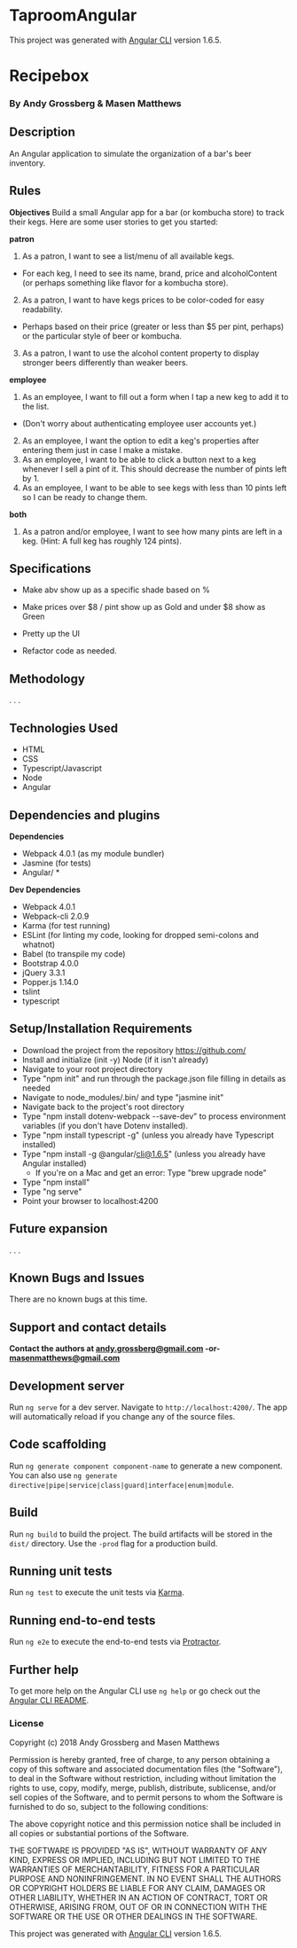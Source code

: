 # TaproomAngular

This project was generated with [Angular CLI](https://github.com/angular/angular-cli) version 1.6.5.

# Recipebox

### By Andy Grossberg & Masen Matthews

## Description
An Angular application to simulate the organization of a bar's beer inventory.

## Rules

**Objectives**
Build a small Angular app for a bar (or kombucha store) to track their kegs. Here are some user stories to get you started:

**patron**
1) As a patron, I want to see a list/menu of all available kegs.
  - For each keg, I need to see its name, brand, price and alcoholContent (or perhaps something like flavor for a kombucha store).
2) As a patron, I want to have kegs prices to be color-coded for easy readability.
  - Perhaps based on their price (greater or less than $5 per pint, perhaps) or the particular style of beer or kombucha.
3) As a patron, I want to use the alcohol content property to display stronger beers differently than weaker beers.

**employee**
1) As an employee, I want to fill out a form when I tap a new keg to add it to the list.
  - (Don't worry about authenticating employee user accounts yet.)
2) As an employee, I want the option to edit a keg's properties after entering them just in case I make a mistake.
3) As an employee, I want to be able to click a button next to a keg whenever I sell a pint of it. This should decrease the number of pints left by 1.
4) As an employee, I want to be able to see kegs with less than 10 pints left so I can be ready to change them.

**both**
1) As a patron and/or employee, I want to see how many pints are left in a keg. (Hint: A full keg has roughly 124 pints).

## Specifications


* Make abv show up as a specific shade based on %

* Make prices over $8 / pint show up as Gold and under $8 show as Green


* Pretty up the UI

* Refactor code as needed.

## Methodology

. . .

## Technologies Used

* HTML
* CSS
* Typescript/Javascript
* Node
* Angular

## Dependencies and plugins

**Dependencies**
* Webpack 4.0.1 (as my module bundler)
* Jasmine (for tests)
* Angular/ *

**Dev Dependencies**
* Webpack 4.0.1
* Webpack-cli 2.0.9
* Karma (for test running)
* ESLint (for linting my code, looking for dropped semi-colons and whatnot)
* Babel (to transpile my code)
* Bootstrap 4.0.0
* jQuery 3.3.1
* Popper.js 1.14.0
* tslint
* typescript

## Setup/Installation Requirements
* Download the project from the repository https://github.com/
* Install and initialize (init -y) Node (if it isn't already)
* Navigate to your root project directory
* Type "npm init" and run through the package.json file filling in details as needed
* Navigate to node_modules/.bin/ and type "jasmine init"
* Navigate back to the project's root directory
* Type "npm install dotenv-webpack --save-dev" to process environment variables (if you don't have Dotenv installed).
* Type "npm install typescript -g" (unless you already have Typescript installed)
* Type "npm install -g @angular/cli@1.6.5" (unless you already have Angular installed)
  - If you're on a Mac and get an error: Type "brew upgrade node"
* Type "npm install"
* Type "ng serve"
* Point your browser to localhost:4200

## Future expansion
. . .

## Known Bugs and Issues

There are no known bugs at this time.

## Support and contact details

**Contact the authors at andy.grossberg@gmail.com -or- masenmatthews@gmail.com**

## Development server

Run `ng serve` for a dev server. Navigate to `http://localhost:4200/`. The app will automatically reload if you change any of the source files.

## Code scaffolding

Run `ng generate component component-name` to generate a new component. You can also use `ng generate directive|pipe|service|class|guard|interface|enum|module`.

## Build

Run `ng build` to build the project. The build artifacts will be stored in the `dist/` directory. Use the `-prod` flag for a production build.

## Running unit tests

Run `ng test` to execute the unit tests via [Karma](https://karma-runner.github.io).

## Running end-to-end tests

Run `ng e2e` to execute the end-to-end tests via [Protractor](http://www.protractortest.org/).

## Further help

To get more help on the Angular CLI use `ng help` or go check out the [Angular CLI README](https://github.com/angular/angular-cli/blob/master/README.md).

### License

Copyright (c) 2018 Andy Grossberg and Masen Matthews

Permission is hereby granted, free of charge, to any person obtaining a copy of this software and associated documentation files (the "Software"), to deal in the Software without restriction, including without limitation the rights to use, copy, modify, merge, publish, distribute, sublicense, and/or sell copies of the Software, and to permit persons to whom the Software is furnished to do so, subject to the following conditions:

The above copyright notice and this permission notice shall be included in all copies or substantial portions of the Software.

THE SOFTWARE IS PROVIDED "AS IS", WITHOUT WARRANTY OF ANY KIND, EXPRESS OR IMPLIED, INCLUDING BUT NOT LIMITED TO THE WARRANTIES OF MERCHANTABILITY, FITNESS FOR A PARTICULAR PURPOSE AND NONINFRINGEMENT. IN NO EVENT SHALL THE AUTHORS OR COPYRIGHT HOLDERS BE LIABLE FOR ANY CLAIM, DAMAGES OR OTHER LIABILITY, WHETHER IN AN ACTION OF CONTRACT, TORT OR OTHERWISE, ARISING FROM, OUT OF OR IN CONNECTION WITH THE SOFTWARE OR THE USE OR OTHER DEALINGS IN THE SOFTWARE.

This project was generated with [Angular CLI](https://github.com/angular/angular-cli) version 1.6.5.

